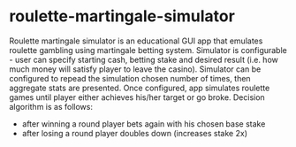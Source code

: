 # roulette-martingale-simulator

Roulette martingale simulator is an educational GUI app that emulates roulette gambling using martingale betting system.
Simulator is configurable - user can specify starting cash, betting stake and desired result (i.e. how much money will satisfy player to leave the casino). 
Simulator can be configured to repead the simulation chosen number of times, then aggregate stats are presented.
Once configured, app simulates roulette games until player either achieves his/her target or go broke.
Decision algorithm is as follows: 
- after winning a round player bets again with his chosen base stake
- after losing a round player doubles down (increases stake 2x)

